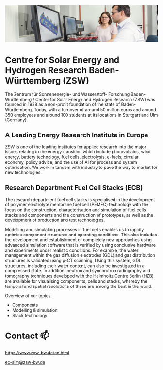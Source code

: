 ![ecb-sim](https://github.com/EC-SIM/EC-SIM/blob/main/Modellierung3.jpg)
# Centre for Solar Energy and Hydrogen Research Baden-Württemberg (ZSW)

The Zentrum für Sonnenenergie- und Wasserstoff- Forschung Baden-Württemberg / Center for Solar Energy and Hydrogen Research (ZSW) was founded in 1988 as a non-profit foundation of the state of Baden- Württemberg. Today, with a turnover of around 50 million euros and around 350 employees and around 100 students at its locations in Stuttgart and Ulm (Germany).  

## A Leading Energy Research Institute in Europe

ZSW is one of the leading institutes for applied research into the major issues relating to the energy transition which include photovoltaics, wind energy, battery technology, fuel cells, electrolysis, e-fuels, circular economy, policy advice, and the use of AI for process and system optimisation. We work in tandem with industry to pave the way to market for new technologies. 

## Research Department Fuel Cell Stacks (ECB)

The research department fuel cell stacks is specialised in the development of polymer electrolyte membrane fuel cell (PEMFC) technology with the focus on the construction, characterisation and simulation of fuel cells stacks and components and the construction of prototypes, as well as the development of production and test technologies.

Modelling and simulating processes in fuel cells enables us to rapidly optimise component structures and operating conditions. This also includes the development and establishment of completely new approaches using advanced simulation software that is verified by using conclusive hardware and experiments under realistic conditions. For example, the water management within the gas diffusion electrodes (GDL) and gas distribution structures is validated using μ-CT scanning. Using this system, GDL structures, including their water content, can also be investigated in a compressed state. In addition, neutron and synchrotron radiography and tomography techniques developed with the Helmholtz Centre Berlin (HZB) are available for visualising components, cells and stacks, whereby the temporal and spatial resolutions of these are among the best in the world. 

Overview of our topics:
- Components
- Modelling & simulation
- Stack technology

# Contact 📫

https://www.zsw-bw.de/en.html

ec-sim@zsw-bw.de
